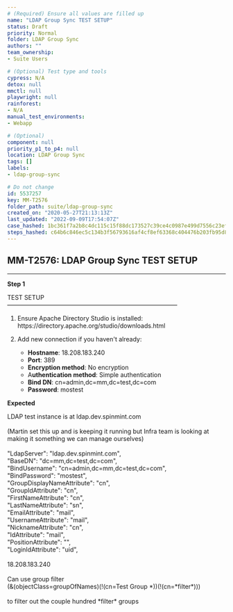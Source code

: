 ```yaml
---
# (Required) Ensure all values are filled up
name: "LDAP Group Sync TEST SETUP"
status: Draft
priority: Normal
folder: LDAP Group Sync
authors: ""
team_ownership: 
- Suite Users

# (Optional) Test type and tools
cypress: N/A
detox: null
mmctl: null
playwright: null
rainforest: 
- N/A
manual_test_environments: 
- Webapp

# (Optional)
component: null
priority_p1_to_p4: null
location: LDAP Group Sync
tags: []
labels: 
- ldap-group-sync

# Do not change
id: 5537257
key: MM-T2576
folder_path: suite/ldap-group-sync
created_on: "2020-05-27T21:13:13Z"
last_updated: "2022-09-09T17:54:07Z"
case_hashed: 1bc361f7a2b8c4dc115c15f88dc173527c39ce4c0987e499d7556c23ef2b8c883142178816b94fcc379012d4d4fdb1ae
steps_hashed: c64b6c846ec5c134b3f56793616af4cf8ef63368c404476b203fb95d8a661d7a94a33d4df60bf728a59465c2f74e6e3f
---
```


## MM-T2576: LDAP Group Sync TEST SETUP

---

**Step 1**

TEST SETUP\
————————————————————————————

1. Ensure Apache Directory Studio is installed: https\://directory.apache.org/studio/downloads.html

2. Add new connection if you haven't already:

   - **Hostname**: 18.208.183.240
   - **Port**: 389
   - **Encryption method**: No encryption
   - A**uthentication method**: Simple authentication
   - **Bind DN**: cn=admin,dc=mm,dc=test,dc=com
   - **Password**: mostest

**Expected**

LDAP test instance is at ldap.dev.spinmint.com\
\
(Martin set this up and is keeping it running but Infra team is looking at making it something we can manage ourselves)\
\
"LdapServer": "ldap.dev.spinmint.com",\
"BaseDN": "dc=mm,dc=test,dc=com",\
"BindUsername": "cn=admin,dc=mm,dc=test,dc=com",\
"BindPassword": "mostest",\
"GroupDisplayNameAttribute": "cn",\
"GroupIdAttribute": "cn",\
"FirstNameAttribute": "cn",\
"LastNameAttribute": "sn",\
"EmailAttribute": "mail",\
"UsernameAttribute": "mail",\
"NicknameAttribute": "cn",\
"IdAttribute": "mail",\
"PositionAttribute": "",\
"LoginIdAttribute": "uid",\
\
18.208.183.240\
\
Can use group filter\
(&(objectClass=groupOfNames)(!(cn=Test Group \*))(!(cn=\*filter\*)))\
\
to filter out the couple hundred \*filter\* groups
